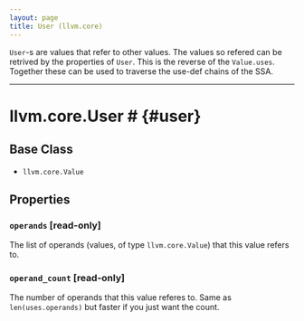 ```yaml
---
layout: page
title: User (llvm.core)
---
```


`User`-s are values that refer to other values. The values so refered
can be retrived by the properties of `User`. This is the reverse of
the `Value.uses`. Together these can be used to traverse the use-def
chains of the SSA.

* * *


# llvm.core.User # {#user}
## Base Class
- `llvm.core.Value`

## Properties

### `operands` \[read-only\]

The list of operands (values, of type `llvm.core.Value`) that this
value refers to.

### `operand_count` \[read-only\]

The number of operands that this value referes to. Same as
`len(uses.operands)` but faster if you just want the count.

